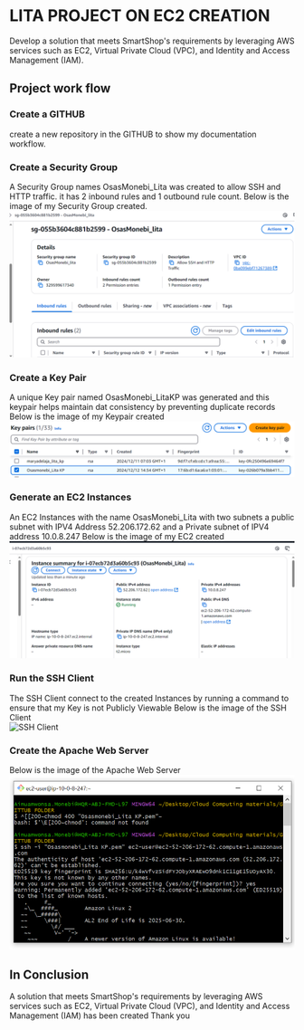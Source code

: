 # LITA PROJECT ON EC2 CREATION
 Develop a solution that meets SmartShop's requirements by leveraging AWS services such as EC2,  Virtual Private Cloud (VPC), and Identity and Access Management (IAM).
## Project work flow
### Create a GITHUB
create a new repository in the GITHUB to show my documentation workflow.
### Create a Security Group
A Security Group names OsasMonebi_Lita was created to allow SSH and HTTP traffic. it has 2 inbound rules and 1 outbound rule count.
Below is the image of my Security Group created.
![SGP](/SGP.png)
### Create a Key Pair
A unique Key pair named OsasMonebi_LitaKP was generated and this keypair helps maintain dat consistency by preventing duplicate records
Below is the image of my Keypair created
![Keypair](/KeyPair.png)
### Generate an EC2  Instances
An EC2 Instances with the name OsasMonebi_Lita with two subnets a public subnet with IPV4 Address 52.206.172.62 and a Private subnet of IPV4 address 10.0.8.247
Below is the image of my EC2 created
![Instance](/Instance.png)
### Run the SSH Client 
The SSH Client connect to the created Instances by running a command to ensure that my Key is not Publicly Viewable
Below is the image of the SSH Client  
![SSH Client](/Client.png)
### Create the Apache Web Server
Below is the image of the Apache Web Server 
![AWebs](/AWebs.png)
## In Conclusion
A  solution that meets SmartShop's requirements by leveraging AWS services such as EC2,  Virtual Private Cloud (VPC), and Identity and Access Management (IAM) has been created
Thank you
